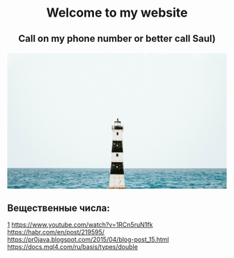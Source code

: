 <h1><p align="center">Welcome to my website</p></h1>
<h2><p align ="center">Call on my phone number or better call Saul)</p></h2>
<img src="photo-of-lighthouse-near-sea.jpg" alt="Background my site">
<h2>Вещественные числа:</h2>

<a href="https://javarush.ru/groups/posts/2136-ustroystvo-vejshestvennihkh-chisel">1</a>
https://www.youtube.com/watch?v=1RCn5ruN1fk
https://habr.com/en/post/219595/
https://pr0java.blogspot.com/2015/04/blog-post_15.html
https://docs.mql4.com/ru/basis/types/double
